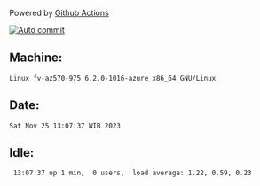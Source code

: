 Powered by [Github Actions](https://github.com/features/actions)

[![Auto commit](https://github.com/hiage/workstation/workflows/Auto%20commit/badge.svg)](https://github.com/hiage/workstation/actions?query=workflow%3A%22Auto+commit%22)

## Machine:
```
Linux fv-az570-975 6.2.0-1016-azure x86_64 GNU/Linux
```
## Date:
```
Sat Nov 25 13:07:37 WIB 2023
```
## Idle:
```
 13:07:37 up 1 min,  0 users,  load average: 1.22, 0.59, 0.23
```
